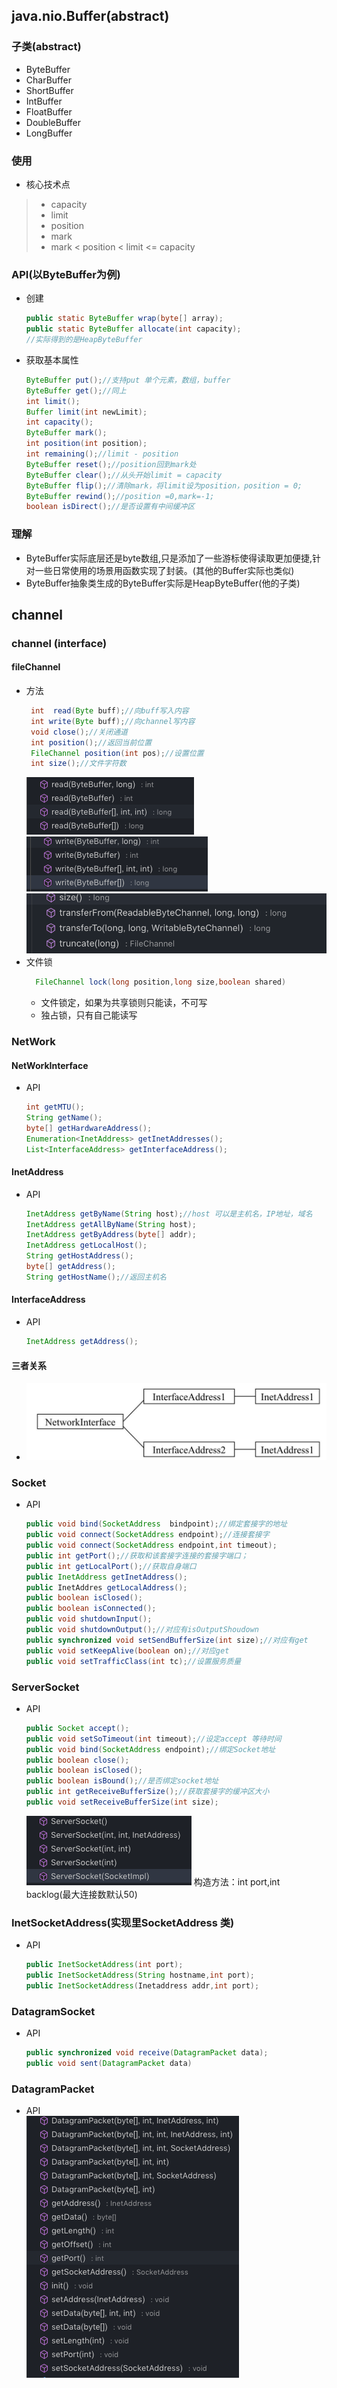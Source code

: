 ## java.nio.Buffer(abstract)
### 子类(abstract)
* ByteBuffer
* CharBuffer
* ShortBuffer
* IntBuffer
* FloatBuffer
* DoubleBuffer
* LongBuffer
### 使用
* 核心技术点
> * capacity
> * limit 
> * position
> * mark
> * mark < position < limit <= capacity 
### API(以ByteBuffer为例)
* 创建
    ```java
    public static ByteBuffer wrap(byte[] array);
    public static ByteBuffer allocate(int capacity);
    //实际得到的是HeapByteBuffer 
    ```
* 获取基本属性
  ```java
  ByteBuffer put();//支持put 单个元素，数组，buffer
  ByteBuffer get();//同上
  int limit();
  Buffer limit(int newLimit);
  int capacity();
  ByteBuffer mark();
  int position(int position);
  int remaining();//limit - position 
  ByteBuffer reset();//position回到mark处 
  ByteBuffer clear();//从头开始limit = capacity 
  ByteBuffer flip();//清除mark，将limit设为position，position = 0;
  ByteBuffer rewind();//position =0,mark=-1;
  boolean isDirect();//是否设置有中间缓冲区
  ```
### 理解
* ByteBuffer实际底层还是byte数组,只是添加了一些游标使得读取更加便捷,针对一些日常使用的场景用函数实现了封装。(其他的Buffer实际也类似)
* ByteBuffer抽象类生成的ByteBuffer实际是HeapByteBuffer(他的子类)
## channel
### channel (interface)
#### fileChannel
* 方法
    ```java
     int  read(Byte buff);//向buff写入内容
     int write(Byte buff);//向channel写内容
     void close();//关闭通道
     int position();//返回当前位置
     FileChannel position(int pos);//设置位置
     int size();//文件字符数
    ```
    ![](image/filechannelread.png)
    ![](image/filechannelwrite.png)
    ![](image/filetransfer.png)
* 文件锁
  ```java
    FileChannel lock(long position,long size,boolean shared)
  ```
  - 文件锁定，如果为共享锁则只能读，不可写
  - 独占锁，只有自己能读写
### NetWork
#### NetWorkInterface 
* API
    ```java
    int getMTU();
    String getName();
    byte[] getHardwareAddress();
    Enumeration<InetAddress> getInetAddresses();
    List<InterfaceAddress> getInterfaceAddress();
    ```
#### InetAddress
* API 
    ```java
    InetAddress getByName(String host);//host 可以是主机名，IP地址，域名
    InetAddress getAllByName(String host);
    InetAddress getByAddress(byte[] addr);
    InetAddress getLocalHost();
    String getHostAddress();
    byte[] getAddress();
    String getHostName();//返回主机名
    ```
#### InterfaceAddress
* API 
  ```java
  InetAddress getAddress();

  ```

#### 三者关系
- ![](image/networkInterface.JPG) 
### Socket
* API
    ```java
    public void bind(SocketAddress  bindpoint);//绑定套接字的地址
    public void connect(SocketAddress endpoint);//连接套接字
    public void connect(SocketAddress endpoint,int timeout);
    public int getPort();//获取和该套接字连接的套接字端口；
    public int getLocalPort();//获取自身端口
    public InetAddress getInetAddress();
    public InetAddres getLocalAddress();
    public boolean isClosed();
    public boolean isConnected();
    public void shutdownInput();
    public void shutdownOutput();//对应有isOutputShoudown
    public synchronized void setSendBufferSize(int size);//对应有get
    public void setKeepAlive(boolean on);//对应get
    public void setTrafficClass(int tc);//设置服务质量
    ```
### ServerSocket
* API 
    ```java
    public Socket accept();
    public void setSoTimeout(int timeout);//设定accept 等待时间
    public void bind(SocketAddress endpoint);//绑定Socket地址
    public boolean close();
    public boolean isClosed();
    public boolean isBound();//是否绑定socket地址
    public int getReceiveBufferSize();//获取套接字的缓冲区大小
    public void setReceiveBufferSize(int size);
    ```
    ![](./image/ServerSocket.png)
    构造方法：int port,int backlog(最大连接数默认50)
### InetSocketAddress(实现里SocketAddress 类)
* API
    ```java
    public InetSocketAddress(int port);
    public InetSocketAddress(String hostname,int port);
    public InetSocketAddress(Inetaddress addr,int port);
    ```
### DatagramSocket
* API
    ```java
    public synchronized void receive(DatagramPacket data);
    public void sent(DatagramPacket data)
    ```
### DatagramPacket
* API    
![](image/DatagramPacket.png)